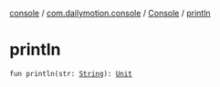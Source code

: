 [console](../../index.md) / [com.dailymotion.console](../index.md) / [Console](index.md) / [println](./println.md)

# println

`fun println(str: `[`String`](https://kotlinlang.org/api/latest/jvm/stdlib/kotlin/-string/index.html)`): `[`Unit`](https://kotlinlang.org/api/latest/jvm/stdlib/kotlin/-unit/index.html)